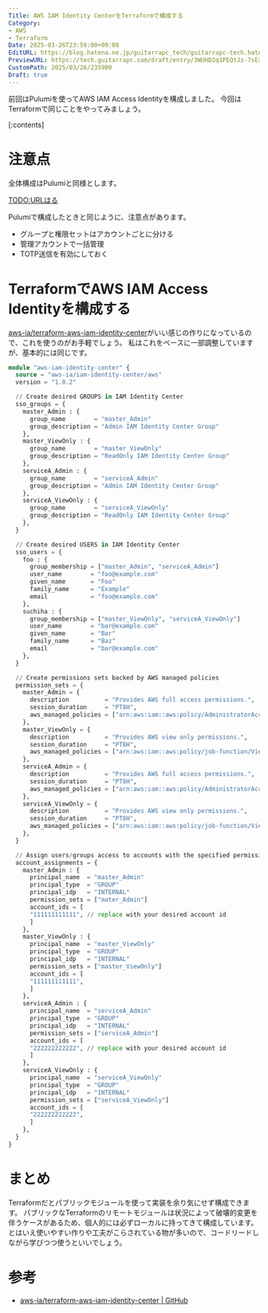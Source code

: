 ```yaml
---
Title: AWS IAM Identity CenterをTerraformで構成する
Category:
- AWS
- Terraform
Date: 2025-03-26T23:59:00+09:00
EditURL: https://blog.hatena.ne.jp/guitarrapc_tech/guitarrapc-tech.hatenablog.com/atom/entry/6802418398344771635
PreviewURL: https://tech.guitarrapc.com/draft/entry/3WUHD2q1PEQtJz-7sEx2MLCnj2E
CustomPath: 2025/03/26/235900
Draft: true
---
```


前回はPulumiを使ってAWS IAM Access Identityを構成しました。
今回はTerraformで同じことをやってみましょう。

[:contents]

# 注意点

全体構成はPulumiと同様とします。

[TODO:URLはる]()

Pulumiで構成したときと同じように、注意点があります。

* グループと権限セットはアカウントごとに分ける
* 管理アカウントで一括管理
* TOTP送信を有効にしておく

# TerraformでAWS IAM Access Identityを構成する

[aws-ia/terraform-aws-iam-identity-center](https://github.com/aws-ia/terraform-aws-iam-identity-center)がいい感じの作りになっているので、これを使うのがお手軽でしょう。
私はこれをベースに一部調整していますが、基本的には同じです。

```terraform
module "aws-iam-identity-center" {
  source = "aws-ia/iam-identity-center/aws"
  version = "1.0.2"

  // Create desired GROUPS in IAM Identity Center
  sso_groups = {
    master_Admin : {
      group_name        = "master_Admin"
      group_description = "Admin IAM Identity Center Group"
    },
    master_ViewOnly : {
      group_name        = "master_ViewOnly"
      group_description = "ReadOnly IAM Identity Center Group"
    },
    serviceA_Admin : {
      group_name        = "serviceA_Admin"
      group_description = "Admin IAM Identity Center Group"
    },
    serviceA_ViewOnly : {
      group_name        = "serviceA_ViewOnly"
      group_description = "ReadOnly IAM Identity Center Group"
    },
  }

  // Create desired USERS in IAM Identity Center
  sso_users = {
    foo : {
      group_membership = ["master_Admin", "serviceA_Admin"]
      user_name        = "foo@example.com"
      given_name       = "Foo"
      family_name      = "Example"
      email            = "foo@example.com"
    },
    suchiha : {
      group_membership = ["master_ViewOnly", "serviceA_ViewOnly"]
      user_name        = "bar@example.com"
      given_name       = "Bar"
      family_name      = "Baz"
      email            = "bar@example.com"
    },
  }

  // Create permissions sets backed by AWS managed policies
  permission_sets = {
    master_Admin = {
      description          = "Provides AWS full access permissions.",
      session_duration     = "PT8H",
      aws_managed_policies = ["arn:aws:iam::aws:policy/AdministratorAccess"]
    },
    master_ViewOnly = {
      description          = "Provides AWS view only permissions.",
      session_duration     = "PT8H",
      aws_managed_policies = ["arn:aws:iam::aws:policy/job-function/ViewOnlyAccess"]
    },
    serviceA_Admin = {
      description          = "Provides AWS full access permissions.",
      session_duration     = "PT8H",
      aws_managed_policies = ["arn:aws:iam::aws:policy/AdministratorAccess"]
    },
    serviceA_ViewOnly = {
      description          = "Provides AWS view only permissions.",
      session_duration     = "PT8H",
      aws_managed_policies = ["arn:aws:iam::aws:policy/job-function/ViewOnlyAccess"]
    },
  }

  // Assign users/groups access to accounts with the specified permissions
  account_assignments = {
    master_Admin : {
      principal_name  = "master_Admin"
      principal_type  = "GROUP"
      principal_idp   = "INTERNAL"
      permission_sets = ["mater_Admin"]
      account_ids = [
      "111111111111", // replace with your desired account id
      ]
    },
    master_ViewOnly : {
      principal_name  = "master_ViewOnly"
      principal_type  = "GROUP"
      principal_idp   = "INTERNAL"
      permission_sets = ["master_ViewOnly"]
      account_ids = [
      "111111111111",
      ]
    },
    serviceA_Admin : {
      principal_name  = "serviceA_Admin"
      principal_type  = "GROUP"
      principal_idp   = "INTERNAL"
      permission_sets = ["serviceA_Admin"]
      account_ids = [
      "222222222222", // replace with your desired account id
      ]
    },
    serviceA_ViewOnly : {
      principal_name  = "serviceA_ViewOnly"
      principal_type  = "GROUP"
      principal_idp   = "INTERNAL"
      permission_sets = ["serviceA_ViewOnly"]
      account_ids = [
      "222222222222",
      ]
    },
  }
}
```

# まとめ

Terraformだとパブリックモジュールを使って実装を余り気にせず構成できます。
パブリックなTerraformのリモートモジュールは状況によって破壊的変更を伴うケースがあるため、個人的には必ずローカルに持ってきて構成しています。
とはいえ使いやすい作りや工夫がこらされている物が多いので、コードリードしながら学びつつ使うといいでしょう。

# 参考

* [aws-ia/terraform-aws-iam-identity-center | GitHub](https://github.com/aws-ia/terraform-aws-iam-identity-center)

